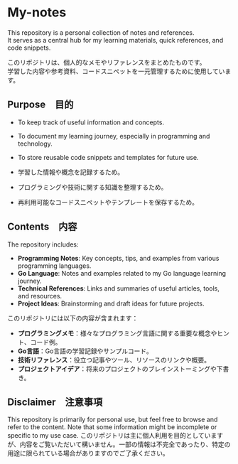 # My-notes　

This repository is a personal collection of notes and references.  
It serves as a central hub for my learning materials, quick references, and code snippets.  

このリポジトリは、個人的なメモやリファレンスをまとめたものです。  
学習した内容や参考資料、コードスニペットを一元管理するために使用しています。

## Purpose　目的
- To keep track of useful information and concepts.
- To document my learning journey, especially in programming and technology.
- To store reusable code snippets and templates for future use.

- 学習した情報や概念を記録するため。
- プログラミングや技術に関する知識を整理するため。
- 再利用可能なコードスニペットやテンプレートを保存するため。


## Contents　内容
The repository includes:
- **Programming Notes**: Key concepts, tips, and examples from various programming languages.
- **Go Language**: Notes and examples related to my Go language learning journey.
- **Technical References**: Links and summaries of useful articles, tools, and resources.
- **Project Ideas**: Brainstorming and draft ideas for future projects.

このリポジトリには以下の内容が含まれます：
- **プログラミングメモ**：様々なプログラミング言語に関する重要な概念やヒント、コード例。
- **Go言語**：Go言語の学習記録やサンプルコード。
- **技術リファレンス**：役立つ記事やツール、リソースのリンクや概要。
- **プロジェクトアイデア**：将来のプロジェクトのブレインストーミングや下書き。

## Disclaimer　注意事項
This repository is primarily for personal use, but feel free to browse and refer to the content. Note that some information might be incomplete or specific to my use case.
このリポジトリは主に個人利用を目的としていますが、内容をご覧いただいて構いません。一部の情報は不完全であったり、特定の用途に限られている場合がありますのでご了承ください。

